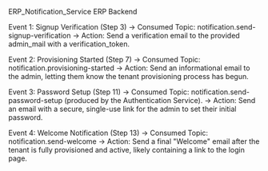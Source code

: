 ERP_Notification_Service
ERP Backend

Event 1: Signup Verification (Step 3)
-> Consumed Topic: notification.send-signup-verification
-> Action: Send a verification email to the provided admin_mail with a verification_token.

Event 2: Provisioning Started (Step 7)
-> Consumed Topic: notification.provisioning-started
-> Action: Send an informational email to the admin, letting them know the tenant provisioning process has begun.

Event 3: Password Setup (Step 11)
-> Consumed Topic: notification.send-password-setup (produced by the Authentication Service).
-> Action: Send an email with a secure, single-use link for the admin to set their initial password.

Event 4: Welcome Notification (Step 13)
-> Consumed Topic: notification.send-welcome
-> Action: Send a final "Welcome" email after the tenant is fully provisioned and active, likely containing a link to the login page.

